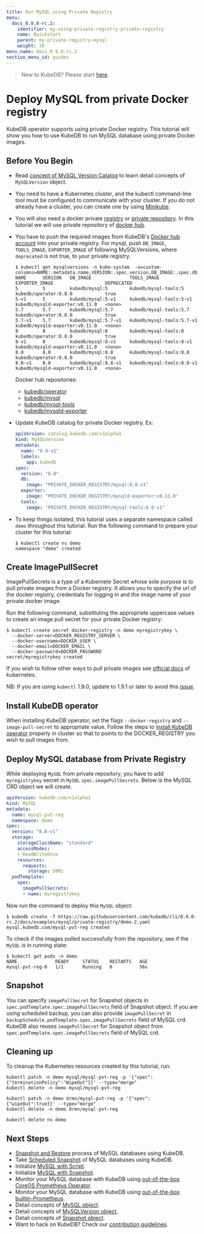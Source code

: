 ```yaml
---
title: Run MySQL using Private Registry
menu:
  docs_0.9.0-rc.2:
    identifier: my-using-private-registry-private-registry
    name: Quickstart
    parent: my-private-registry-mysql
    weight: 10
menu_name: docs_0.9.0-rc.2
section_menu_id: guides
---
```


> New to KubeDB? Please start [here](/docs/concepts/README.md).

# Deploy MySQL from private Docker registry

KubeDB operator supports using private Docker registry. This tutorial will show you how to use KubeDB to run MySQL database using private Docker images.

## Before You Begin

- Read [concept of MySQL Version Catalog](/docs/concepts/catalog/mysql.md) to learn detail concepts of `MySQLVersion` object.

- You need to have a Kubernetes cluster, and the kubectl command-line tool must be configured to communicate with your cluster. If you do not already have a cluster, you can create one by using [Minikube](https://github.com/kubernetes/minikube).

- You will also need a docker private [registry](https://docs.docker.com/registry/) or [private repository](https://docs.docker.com/docker-hub/repos/#private-repositories).  In this tutorial we will use private repository of [docker hub](https://hub.docker.com/).

- You have to push the required images from KubeDB's [Docker hub account](https://hub.docker.com/r/kubedb/) into your private registry. For mysql, push `DB_IMAGE`, `TOOLS_IMAGE`, `EXPORTER_IMAGE` of following MySQLVersions, where `deprecated` is not true, to your private registry.

  ```console
  $ kubectl get mysqlversions -n kube-system  -o=custom-columns=NAME:.metadata.name,VERSION:.spec.version,DB_IMAGE:.spec.db.image,TOOLS_IMAGE:.spec.tools.image,EXPORTER_IMAGE:.spec.exporter.image,DEPRECATED:.spec.deprecated
  NAME      VERSION   DB_IMAGE              TOOLS_IMAGE                 EXPORTER_IMAGE                   DEPRECATED
  5         5         kubedb/mysql:5        kubedb/mysql-tools:5        kubedb/operator:0.8.0            true
  5-v1      5         kubedb/mysql:5-v1     kubedb/mysql-tools:5-v1     kubedb/mysqld-exporter:v0.11.0   <none>
  5.7       5.7       kubedb/mysql:5.7      kubedb/mysql-tools:5.7      kubedb/operator:0.8.0            true
  5.7-v1    5.7       kubedb/mysql:5.7-v1   kubedb/mysql-tools:5.7-v1   kubedb/mysqld-exporter:v0.11.0   <none>
  8         8         kubedb/mysql:8        kubedb/mysql-tools:8        kubedb/operator:0.8.0            true
  8-v1      8         kubedb/mysql:8-v1     kubedb/mysql-tools:8-v1     kubedb/mysqld-exporter:v0.11.0   <none>
  8.0       8.0       kubedb/mysql:8.0      kubedb/mysql-tools:8.0      kubedb/operator:0.8.0            true
  8.0-v1    8.0       kubedb/mysql:8.0-v1   kubedb/mysql-tools:8.0-v1   kubedb/mysqld-exporter:v0.11.0   <none>
  ```

  Docker hub repositories:

  - [kubedb/operator](https://hub.docker.com/r/kubedb/operator)
  - [kubedb/mysql](https://hub.docker.com/r/kubedb/mysql)
  - [kubedb/mysql-tools](https://hub.docker.com/r/kubedb/mysql-tools)
  - [kubedb/mysqld-exporter](https://hub.docker.com/r/kubedb/mysqld-exporter)

- Update KubeDB catalog for private Docker registry. Ex:

  ```yaml
  apiVersion: catalog.kubedb.com/v1alpha1
  kind: MySQLVersion
  metadata:
    name: "8.0-v1"
    labels:
      app: kubedb
  spec:
    version: "8.0"
    db:
      image: "PRIVATE_DOCKER_REGISTRY/mysql:8.0-v1"
    exporter:
      image: "PRIVATE_DOCKER_REGISTRY/mysqld-exporter:v0.11.0"
    tools:
      image: "PRIVATE_DOCKER_REGISTRY/mysql-tools:8.0-v1"
  
  ```

- To keep things isolated, this tutorial uses a separate namespace called `demo` throughout this tutorial. Run the following command to prepare your cluster for this tutorial:

  ```console
  $ kubectl create ns demo
  namespace "demo" created
   ```

## Create ImagePullSecret

ImagePullSecrets is a type of a Kubernete Secret whose sole purpose is to pull private images from a Docker registry. It allows you to specify the url of the docker registry, credentials for logging in and the image name of your private docker image.

Run the following command, substituting the appropriate uppercase values to create an image pull secret for your private Docker registry:

```console
$ kubectl create secret docker-registry -n demo myregistrykey \
  --docker-server=DOCKER_REGISTRY_SERVER \
  --docker-username=DOCKER_USER \
  --docker-email=DOCKER_EMAIL \
  --docker-password=DOCKER_PASSWORD
secret/myregistrykey created
```

If you wish to follow other ways to pull private images see [official docs](https://kubernetes.io/docs/concepts/containers/images/) of kubernetes.

NB: If you are using `kubectl` 1.9.0, update to 1.9.1 or later to avoid this [issue](https://github.com/kubernetes/kubernetes/issues/57427).

## Install KubeDB operator

When installing KubeDB operator, set the flags `--docker-registry` and `--image-pull-secret` to appropriate value. Follow the steps to [install KubeDB operator](/docs/setup/install.md) properly in cluster so that to points to the DOCKER_REGISTRY you wish to pull images from.

## Deploy MySQL database from Private Registry

While deploying `MySQL` from private repository, you have to add `myregistrykey` secret in `MySQL` `spec.imagePullSecrets`.
Below is the MySQL CRD object we will create.

```yaml
apiVersion: kubedb.com/v1alpha1
kind: MySQL
metadata:
  name: mysql-pvt-reg
  namespace: demo
spec:
  version: "8.0-v1"
  storage:
    storageClassName: "standard"
    accessModes:
    - ReadWriteOnce
    resources:
      requests:
        storage: 50Mi
  podTemplate:
    spec:
      imagePullSecrets:
      - name: myregistrykey
```

Now run the command to deploy this `MySQL` object:

```console
$ kubedb create -f https://raw.githubusercontent.com/kubedb/cli/0.9.0-rc.2/docs/examples/mysql/private-registry/demo-2.yaml
mysql.kubedb.com/mysql-pvt-reg created
```

To check if the images pulled successfully from the repository, see if the `MySQL` is in running state:

```console
$ kubectl get pods -n demo
NAME              READY     STATUS    RESTARTS   AGE
mysql-pvt-reg-0   1/1       Running   0          56s
```

## Snapshot

You can specify `imagePullSecret` for Snapshot objects in `spec.podTemplate.spec.imagePullSecrets` field of Snapshot object. If you are using scheduled backup, you can also provide `imagePullSecret` in `backupSchedule.podTemplate.spec.imagePullSecrets` field of MySQL crd. KubeDB also reuses `imagePullSecret` for Snapshot object from `spec.podTemplate.spec.imagePullSecrets` field of MySQL crd.

## Cleaning up

To cleanup the Kubernetes resources created by this tutorial, run:

```console
kubectl patch -n demo mysql/mysql-pvt-reg -p '{"spec":{"terminationPolicy":"WipeOut"}}' --type="merge"
kubectl delete -n demo mysql/mysql-pvt-reg

kubectl patch -n demo drmn/mysql-pvt-reg -p '{"spec":{"wipeOut":true}}' --type="merge"
kubectl delete -n demo drmn/mysql-pvt-reg

kubectl delete ns demo
```

## Next Steps

- [Snapshot and Restore](/docs/guides/mysql/snapshot/backup-and-restore.md) process of MySQL databases using KubeDB.
- Take [Scheduled Snapshot](/docs/guides/mysql/snapshot/scheduled-backup.md) of MySQL databases using KubeDB.
- Initialize [MySQL with Script](/docs/guides/mysql/initialization/using-script.md).
- Initialize [MySQL with Snapshot](/docs/guides/mysql/initialization/using-snapshot.md).
- Monitor your MySQL database with KubeDB using [out-of-the-box CoreOS Prometheus Operator](/docs/guides/mysql/monitoring/using-coreos-prometheus-operator.md).
- Monitor your MySQL database with KubeDB using [out-of-the-box builtin-Prometheus](/docs/guides/mysql/monitoring/using-builtin-prometheus.md).
- Detail concepts of [MySQL object](/docs/concepts/databases/mysql.md).
- Detail concepts of [MySQLVersion object](/docs/concepts/catalog/mysql.md).
- Detail concepts of [Snapshot object](/docs/concepts/snapshot.md).
- Want to hack on KubeDB? Check our [contribution guidelines](/docs/CONTRIBUTING.md).
